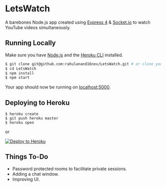 # LetsWatch
A barebones Node.js app created using [Express 4](http://expressjs.com/) & [Socket.io](http://socket.io/) to watch YouTube videos simultaneously.

## Running Locally

Make sure you have [Node.js](http://nodejs.org/) and the [Heroku CLI](https://cli.heroku.com/) installed.

```sh
$ git clone git@github.com:rahulanand16nov/LetsWatch.git # or clone your own fork
$ cd LetsWatch 
$ npm install
$ npm start
```

Your app should now be running on [localhost:5000](http://localhost:5000/).

## Deploying to Heroku

```
$ heroku create
$ git push heroku master
$ heroku open
```
or

[![Deploy to Heroku](https://www.herokucdn.com/deploy/button.png)](https://heroku.com/deploy)

## Things To-Do
* Password protected rooms to facilitate private sessions.
* Adding a chat window.
* Improving UI.
